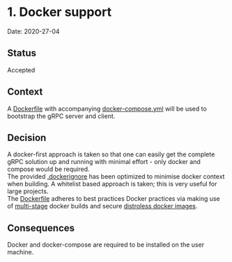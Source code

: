 # 1. Docker support

Date: 2020-27-04

## Status

Accepted

## Context

A [Dockerfile](../../Dockerfile) with accompanying [docker-compose.yml](../../docker-compose.yml) will be used to bootstrap the gRPC server and client.

## Decision

A docker-first approach is taken so that one can easily get the complete gRPC solution up and running with minimal effort - only docker and compose would be required.\
The provided [.dockerignore](../../.dockerignore) has been optimized to minimise docker context when building. A whitelist based approach is taken; this is very useful for large projects.\
The [Dockerfile](../../Dockerfile) adheres to best practices Docker practices via making use of [multi-stage](https://docs.docker.com/develop/develop-images/multistage-build/#use-multi-stage-builds) docker builds and secure [distroless docker images](https://github.com/GoogleContainerTools/distroless).

## Consequences

Docker and docker-compose are required to be installed on the user machine.
